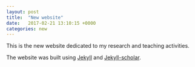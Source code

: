 ```yaml
---
layout: post
title:  "New website"
date:   2017-02-21 13:10:15 +0000
categories: new
---
```


This is the new website dedicated to my research and teaching activities.

The website was built using [Jekyll](https://jekyllrb.com) and [Jekyll-scholar](https://github.com/inukshuk/jekyll-scholar).

